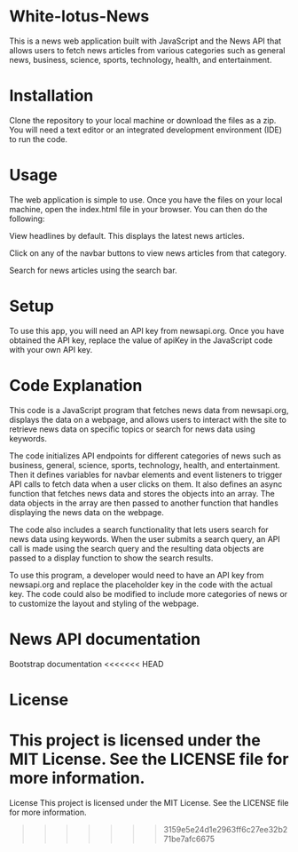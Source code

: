 # White-lotus-News
This is a news web application built with JavaScript and the News API that allows users to fetch news articles from various categories such as general news, business, science, sports, technology, health, and entertainment.

# Installation
Clone the repository to your local machine or download the files as a zip. You will need a text editor or an integrated development environment (IDE) to run the code.

# Usage
The web application is simple to use. Once you have the files on your local machine, open the index.html file in your browser. You can then do the following:

View headlines by default. This displays the latest news articles.

Click on any of the navbar buttons to view news articles from that category.

Search for news articles using the search bar.

# Setup
To use this app, you will need an API key from newsapi.org. Once you have obtained the API key, replace the value of apiKey in the JavaScript code with your own API key.

# Code Explanation
This code is a JavaScript program that fetches news data from newsapi.org, displays the data on a webpage, and allows users to interact with the site to retrieve news data on specific topics or search for news data using keywords.

The code initializes API endpoints for different categories of news such as business, general, science, sports, technology, health, and entertainment. Then it defines variables for navbar elements and event listeners to trigger API calls to fetch data when a user clicks on them. It also defines an async function that fetches news data and stores the objects into an array. The data objects in the array are then passed to another function that handles displaying the news data on the webpage.

The code also includes a search functionality that lets users search for news data using keywords. When the user submits a search query, an API call is made using the search query and the resulting data objects are passed to a display function to show the search results.

To use this program, a developer would need to have an API key from newsapi.org and replace the placeholder key in the code with the actual key. The code could also be modified to include more categories of news or to customize the layout and styling of the webpage.



# News API documentation
Bootstrap documentation
<<<<<<< HEAD
# License
This project is licensed under the MIT License. See the LICENSE file for more information.
=======
License
This project is licensed under the MIT License. See the LICENSE file for more information.
>>>>>>> 3159e5e24d1e2963ff6c27ee32b271be7afc6675
